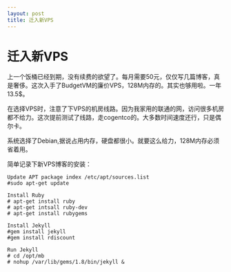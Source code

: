 ```yaml
---
layout: post
title: 迁入新VPS
---
```

# 迁入新VPS
上一个饭桶已经到期，没有续费的欲望了。每月需要50元，仅仅写几篇博客，真是奢侈。这次入手了BudgetVM的廉价VPS，128M内存的。其实也够用啦。一年13.5$。

在选择VPS时，注意了下VPS的机房线路。因为我家用的联通的网，访问很多机房都不给力。这次提前测试了线路，走cogentco的。大多数时间速度还行，只是偶尔卡。

系统选择了Debian,据说占用内存，硬盘都很小。就要这么给力，128M内存必须省着用。

简单记录下新VPS博客的安装：

	Update APT package index /etc/apt/sources.list
	#sudo apt-get update
	
	Install Ruby
	# apt-get install ruby
	# apt-get intsall ruby-dev
	# apt-get install rubygems
	
	Install Jekyll
	#gem install jekyll
	#gem install rdiscount
	
	Run Jekyll
	# cd /opt/mb
	# nohup /var/lib/gems/1.8/bin/jekyll &


